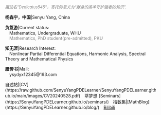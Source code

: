 <style>
.bjimg{
  position: fixed;
  top: 0;
  left: 0;
  width:100%;
height:100%;
min-width: 1000px;
z-index:-10;
zoom: 1;
  background-image: url();
  background-repeat: no-repeat;
  background-size: contain;
  background-position: center 0;
  opacity: 0.3;
  }
</style>
<head>    
<script src="https://cdn.mathjax.org/mathjax/latest/MathJax.js?config=TeX-AMS-MML_HTMLorMML" type="text/javascript"></script>
<script type="text/x-mathjax-config">
MathJax.Hub.Config({
        tex2jax: {
        skipTags: ['script', 'noscript', 'style', 'textarea', 'pre'],
        inlineMath: [['$','$']]
        }
});
</script>
</head>
<div class="bjimg"></div>

*<font size="2" color="grey">魔法名"Dedicatus545"，寄托的意义为“献身的羔羊守护强者的知识”. </font>*

<p><b>杨森宇，中国</b>|Senyu Yang, China</p>
<p><b>负笈游</b>|Current status: <br>
  &emsp;Mathematics, Undergraduate, WHU<br>
  &emsp;<font color="grey">Mathematics, PhD student(pre-admitted), PKU</font> </p>
<p><b>知无涯</b>|Research Interest: <br> 
  &emsp;Nonlinear Partial Differential Equations, Harmonic Analysis, Spectral Theory and Mathematical Physics</p>
<p><b>雁传书</b>|Mail: <br>
  &emsp;ysydyx12345@163.com</p>
自述帖|[CV](https://raw.github.com/SenyuYangPDELearner/SenyuYangPDELearner.github.io/main/images/CV20240528.pdf)&emsp;萃梦想|[Seminars](https://SenyuYangPDELearner.github.io/seminars/)&emsp;拾数集|[MathBlog](https://SenyuYangPDELearner.github.io/blog/)&emsp;<a href="https://space.bilibili.com/693415657?spm_id_from=333.1007.0.0" target="_blank">Bilibili</a>
